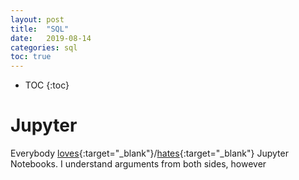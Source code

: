 ```yaml
---
layout: post
title:  "SQL"
date:   2019-08-14
categories: sql
toc: true
---
```

* TOC
{:toc}

# Jupyter
Everybody [loves](https://twitter.com/jeremyphoward/status/1072555920029376512?lang=en){:target="_blank"}/[hates](https://twitter.com/joelgrus/status/1033035196428378113?lang=en){:target="_blank"} Jupyter Notebooks. 
I understand arguments from both sides, however 

